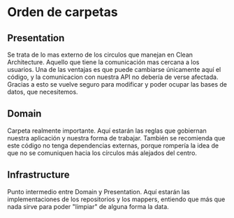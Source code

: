 # Orden de carpetas

## Presentation

Se trata de lo mas externo de los circulos que manejan en Clean Architecture. Aquello que tiene la comunicación mas cercana a los usuarios. Una de las ventajas es que puede cambiarse únicamente aquí el código, y la comunicacion con nuestra API no debería de verse afectada. Gracias a esto se vuelve seguro para modificar y poder ocupar las bases de datos, que necesitemos.

## Domain

Carpeta realmente importante. Aquí estarán las reglas que gobiernan nuestra aplicación y nuestra forma de trabajar. También se recomienda que este código no tenga dependencias externas, porque rompería la idea de que no se comuniquen hacia los círculos más alejados del centro.

## Infrastructure

Punto intermedio entre Domain y Presentation. Aquí estarán las implementaciones de los repositorios y los mappers, entiendo que más que nada sirve para poder "limpiar" de alguna forma la data.
